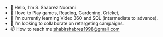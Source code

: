 - 👋 Hello, I’m S. Shabrez Noorani
- 👀 I love to Play games, Reading, Gardening, Cricket, 
- 🌱 I’m currently learning Video 360 and SQL (intermediate to advance).
- 💞️ I’m looking to collaborate on retargeting campaigns.
- 📫 How to reach me shabirshabrez1998@gmail.com

<!---
ShabrezNoorani/ShabrezNoorani is a ✨ special ✨ repository because its `README.md` (this file) appears on your GitHub profile.
You can click the Preview link to take a look at your changes.
--->
